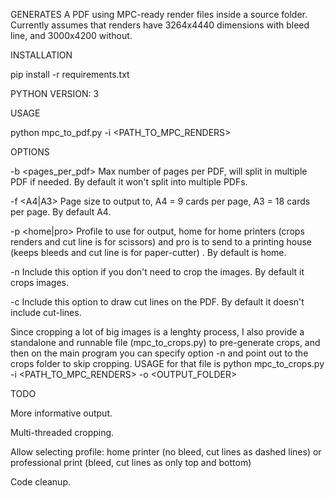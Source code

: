 GENERATES A PDF using MPC-ready render files inside a source folder.
Currently assumes that renders have 3264x4440 dimensions with bleed line, and 3000x4200 without.



INSTALLATION

pip install -r requirements.txt

PYTHON VERSION: 3

USAGE

python mpc_to_pdf.py -i <PATH_TO_MPC_RENDERS>

OPTIONS

-b <pages_per_pdf>  Max number of pages per PDF, will split in multiple PDF if needed. By default it won't split into multiple PDFs.

-f <A4|A3>          Page size to output to, A4 = 9 cards per page, A3 = 18 cards per page. By default A4.

-p <home|pro>       Profile to use for output, home for home printers (crops renders and cut line is for scissors) and pro is to send to a printing house (keeps bleeds and cut line is for paper-cutter) . By default is home.

-n                  Include this option if you don't need to crop the images. By default it crops images.

-c                  Include this option to draw cut lines on the PDF. By default it doesn't include cut-lines.


Since cropping a lot of big images is a lenghty process, I also provide a standalone and runnable file (mpc_to_crops.py) to pre-generate crops, and then on the main program you can specify option -n and point out to the crops folder to skip cropping. USAGE for that file is python mpc_to_crops.py -i <PATH_TO_MPC_RENDERS> -o <OUTPUT_FOLDER>

TODO

More informative output.

Multi-threaded cropping.

Allow selecting profile: home printer (no bleed, cut lines as dashed lines) or professional print (bleed, cut lines as only top and bottom)

Code cleanup.